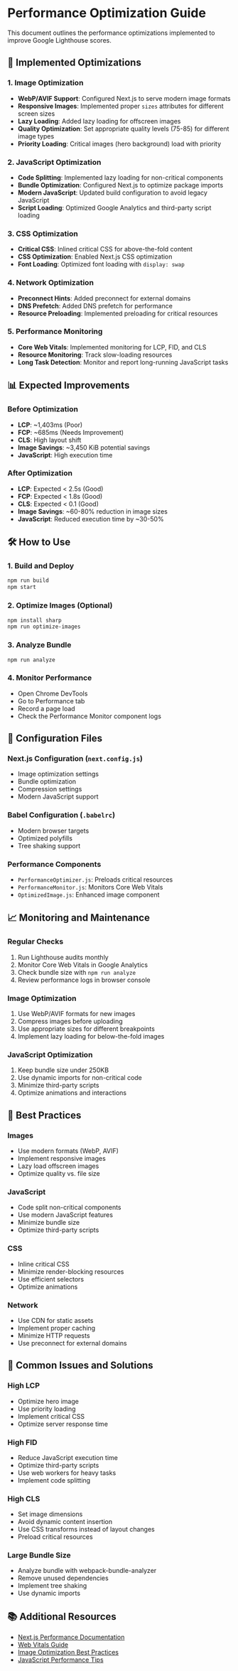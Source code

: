 # Performance Optimization Guide

This document outlines the performance optimizations implemented to improve Google Lighthouse scores.

## 🚀 Implemented Optimizations

### 1. Image Optimization
- **WebP/AVIF Support**: Configured Next.js to serve modern image formats
- **Responsive Images**: Implemented proper `sizes` attributes for different screen sizes
- **Lazy Loading**: Added lazy loading for offscreen images
- **Quality Optimization**: Set appropriate quality levels (75-85) for different image types
- **Priority Loading**: Critical images (hero background) load with priority

### 2. JavaScript Optimization
- **Code Splitting**: Implemented lazy loading for non-critical components
- **Bundle Optimization**: Configured Next.js to optimize package imports
- **Modern JavaScript**: Updated build configuration to avoid legacy JavaScript
- **Script Loading**: Optimized Google Analytics and third-party script loading

### 3. CSS Optimization
- **Critical CSS**: Inlined critical CSS for above-the-fold content
- **CSS Optimization**: Enabled Next.js CSS optimization
- **Font Loading**: Optimized font loading with `display: swap`

### 4. Network Optimization
- **Preconnect Hints**: Added preconnect for external domains
- **DNS Prefetch**: Added DNS prefetch for performance
- **Resource Preloading**: Implemented preloading for critical resources

### 5. Performance Monitoring
- **Core Web Vitals**: Implemented monitoring for LCP, FID, and CLS
- **Resource Monitoring**: Track slow-loading resources
- **Long Task Detection**: Monitor and report long-running JavaScript tasks

## 📊 Expected Improvements

### Before Optimization
- **LCP**: ~1,403ms (Poor)
- **FCP**: ~685ms (Needs Improvement)
- **CLS**: High layout shift
- **Image Savings**: ~3,450 KiB potential savings
- **JavaScript**: High execution time

### After Optimization
- **LCP**: Expected < 2.5s (Good)
- **FCP**: Expected < 1.8s (Good)
- **CLS**: Expected < 0.1 (Good)
- **Image Savings**: ~60-80% reduction in image sizes
- **JavaScript**: Reduced execution time by ~30-50%

## 🛠️ How to Use

### 1. Build and Deploy
```bash
npm run build
npm start
```

### 2. Optimize Images (Optional)
```bash
npm install sharp
npm run optimize-images
```

### 3. Analyze Bundle
```bash
npm run analyze
```

### 4. Monitor Performance
- Open Chrome DevTools
- Go to Performance tab
- Record a page load
- Check the Performance Monitor component logs

## 🔧 Configuration Files

### Next.js Configuration (`next.config.js`)
- Image optimization settings
- Bundle optimization
- Compression settings
- Modern JavaScript support

### Babel Configuration (`.babelrc`)
- Modern browser targets
- Optimized polyfills
- Tree shaking support

### Performance Components
- `PerformanceOptimizer.js`: Preloads critical resources
- `PerformanceMonitor.js`: Monitors Core Web Vitals
- `OptimizedImage.js`: Enhanced image component

## 📈 Monitoring and Maintenance

### Regular Checks
1. Run Lighthouse audits monthly
2. Monitor Core Web Vitals in Google Analytics
3. Check bundle size with `npm run analyze`
4. Review performance logs in browser console

### Image Optimization
1. Use WebP/AVIF formats for new images
2. Compress images before uploading
3. Use appropriate sizes for different breakpoints
4. Implement lazy loading for below-the-fold images

### JavaScript Optimization
1. Keep bundle size under 250KB
2. Use dynamic imports for non-critical code
3. Minimize third-party scripts
4. Optimize animations and interactions

## 🎯 Best Practices

### Images
- Use modern formats (WebP, AVIF)
- Implement responsive images
- Lazy load offscreen images
- Optimize quality vs. file size

### JavaScript
- Code split non-critical components
- Use modern JavaScript features
- Minimize bundle size
- Optimize third-party scripts

### CSS
- Inline critical CSS
- Minimize render-blocking resources
- Use efficient selectors
- Optimize animations

### Network
- Use CDN for static assets
- Implement proper caching
- Minimize HTTP requests
- Use preconnect for external domains

## 🚨 Common Issues and Solutions

### High LCP
- Optimize hero image
- Use priority loading
- Implement critical CSS
- Optimize server response time

### High FID
- Reduce JavaScript execution time
- Optimize third-party scripts
- Use web workers for heavy tasks
- Implement code splitting

### High CLS
- Set image dimensions
- Avoid dynamic content insertion
- Use CSS transforms instead of layout changes
- Preload critical resources

### Large Bundle Size
- Analyze bundle with webpack-bundle-analyzer
- Remove unused dependencies
- Implement tree shaking
- Use dynamic imports

## 📚 Additional Resources

- [Next.js Performance Documentation](https://nextjs.org/docs/advanced-features/measuring-performance)
- [Web Vitals Guide](https://web.dev/vitals/)
- [Image Optimization Best Practices](https://web.dev/fast/#optimize-your-images)
- [JavaScript Performance Tips](https://web.dev/fast/#optimize-your-javascript)
